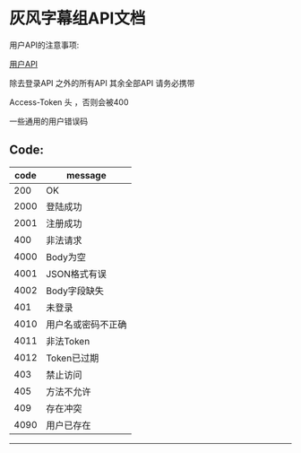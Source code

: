 # 灰风字幕组API文档

用户API的注意事项:

[用户API](./User/Readme.md)

除去登录API 之外的所有API 其余全部API 请务必携带

Access-Token 头 ，否则会被400

一些通用的用户错误码

## Code:
 | code | message |
 | ---- | ---- |
 | 200  |   OK    |
 | 2000 | 登陆成功 |
 | 2001 | 注册成功 |
 | 400  | 非法请求 |
 | 4000 | Body为空 |
 | 4001 | JSON格式有误|
 | 4002 | Body字段缺失|
 | 401 | 未登录 |
 | 4010 | 用户名或密码不正确 |
 | 4011 | 非法Token |
 | 4012 | Token已过期 |
 | 403 | 禁止访问 |
 | 405 | 方法不允许 |
 | 409 | 存在冲突 |
 | 4090 | 用户已存在 |

 
 ---
